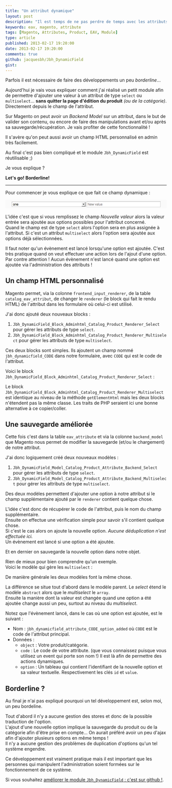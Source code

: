 ```yaml
---
title: "Un attribut dynamique"
layout: post
description: "Il est temps de ne pas perdre de temps avec les attributs à valeur multiple !"
keywords: eav, magento, attribute
tags: [Magento, Attributes, Product, EAV, Module]
type: article
published: 2013-02-17 19:20:00
date: 2013-02-17 19:20:00
comments: true
github: jacquesbh/Jbh_DynamicField
gist:
---
```


Parfois il est nécessaire de faire des développements un peu _borderline_...

Aujourd'hui je vais vous expliquer comment j'ai réalisé un petit module afin de permettre d'ajouter une valeur à un attribut de type `select` ou `multiselect`... **sans quitter la page d'édition du produit** _(ou de la catégorie)_. Directement depuis le champ de l'attribut.

Sur Magento on peut avoir un _Backend Model_ sur un attribut, dans le but de valider son contenu, ou encore de faire des manipulations avant et/ou après sa sauvegarde/récupération. Je vais profiter de cette fonctionnalité !

Il s'avère qu'on peut aussi avoir un champ HTML personnalisé en admin très facilement.

Au final c'est pas bien compliqué et le module `Jbh_DynamicField` est réutilisable ;)

Je vous explique ?

**Let's go! Borderline!**

<!-- more start -->

--------

Pour commencer je vous explique ce que fait ce champ dynamique :

!["Le champ dynamique"][dynamic_field]

L'idée c'est que si vous remplissez le champ _Nouvelle valeur_ alors la valeur entrée sera ajoutée aux options possibles pour l'attribut concerné.  
Quand le champ est de type `select` alors l'option sera en plus assignée à l'attribut. Si c'est un attribut `multiselect` alors l'option sera ajoutée aux options déjà sélectionnées.

Il faut noter qu'un évènement est lancé lorsqu'une option est ajoutée. C'est très pratique quand on veut effectuer une action lors de l'ajout d'une option.  
Par contre attention ! Aucun évènement n'est lancé quand une option est ajoutée via l'administration des attributs !

## Un champ HTML personnalisé

Magento permet, via la colonne `frontend_input_renderer`, de la table `catalog_eav_attribut`, de changer le `renderer` (le block qui fait le rendu HTML) de l'attribut dans les formulaire où celui-ci est utilisé.

J'ai donc ajouté deux nouveaux blocks :

1.  `Jbh_DynamicField_Block_Adminhtml_Catalog_Product_Renderer_Select` pour gérer les attributs de type `select`.
2.  `Jbh_DynamicField_Block_Adminhtml_Catalog_Product_Renderer_Multiselect` pour gérer les attributs de type `multiselect`.

Ces deux blocks sont simples. Ils ajoutent un champ nommé `jbh_dynamicfield_CODE` dans notre formulaire, avec `CODE` qui est le code de l'attribut.

Voici le block `Jbh_DynamicField_Block_Adminhtml_Catalog_Product_Renderer_Select` :

<script src="http://gist-it.appspot.com/github/jacquesbh/Jbh_DynamicField/raw/master/app/code/community/Jbh/DynamicField/Block/Adminhtml/Catalog/Product/Renderer/Select.php"></script>

Le block `Jbh_DynamicField_Block_Adminhtml_Catalog_Product_Renderer_Multiselect` est identique au niveau de la méthode `getElementHtml` mais les deux blocks n'étendent pas la même classe. Les traits de PHP seraient ici une bonne alternative à ce copier/coller.

## Une sauvegarde améliorée

Cette fois c'est dans la table `eav_attribute` et via la colonne `backend_model` que Magento nous permet de modifier la sauvegarde (et/ou le chargement) de notre attribut.

J'ai donc logiquement créé deux nouveaux modèles :

1.  `Jbh_DynamicField_Model_Catalog_Product_Attribute_Backend_Select` pour gérer les attributs de type `select`.
2.  `Jbh_DynamicField_Model_Catalog_Product_Attribute_Backend_Multiselect` pour gérer les attributs de type `multiselect`.

Des deux modèles permettent d'ajouter une option à notre attribut si le champ supplémentaire ajouté par le `renderer` contient quelque chose.

L'idée c'est donc de récupérer le code de l'attribut, puis le nom du champ supplémentaire.  
Ensuite on effectue une vérification simple pour savoir s'il contient quelque chose.  
Si c'est le cas alors on ajoute la nouvelle option. _Aucune déduplication n'est effectuée ici._  
Un évènement est lancé si une option a été ajoutée.

Et en dernier on sauvegarde la nouvelle option dans notre objet.

Rien de mieux pour bien comprendre qu'un exemple.  
Voici le modèle qui gère les `multiselect` :

<script src="http://gist-it.appspot.com/github/jacquesbh/Jbh_DynamicField/raw/master/app/code/community/Jbh/DynamicField/Model/Catalog/Product/Attribute/Backend/Multiselect.php"></script>

De manière générale les deux modèles font la même chose.

La différence se situe tout d'abord dans le modèle parent. Le _select_ étend le modèle `abstract` alors que le _multiselect_ le `array`.  
Ensuite la manière dont la valeur est changée quand une option a été ajoutée change aussi un peu, surtout au niveau du _multiselect_.

Notez que l'évènement lancé, dans le cas où une option est ajoutée, est le suivant :

*   Nom : `jbh_dynamicfield_attribute_CODE_option_added` où `CODE` est le code de l'attribut principal.
*   Données :
    *   `object` : Votre produit/catégorie.
    *   `code` : Le code de votre attribute. (que vous connaissez puisque vous utilisez un event qui porte son nom !) Il est là afin de permettre des actions dynamiques.
    *   `option` : Un tableau qui contient l'identifiant de la nouvelle option et sa valeur textuelle. Respectivement les clés `id` et `value`.

## Borderline ?

Au final je n'ai pas expliqué pourquoi un tel développement est, selon moi, un peu bordeline.

Tout d'abord il n'y a aucune gestion des stores et donc de la possible traduction de l'option.  
L'ajout d'une nouvelle option implique la sauvegarde du produit ou de la catégorie afin d'être prise en compte... On aurait préféré avoir un peu d'ajax afin d'ajouter plusieurs options en même temps !  
Il n'y a aucune gestion des problèmes de duplication d'options qu'un tel système engendre.

Ce développement est vraiment pratique mais il est important que les personnes qui manipulent l'administration soient formées sur le fonctionnement de ce système.

Si vous souhaitez [améliorer le module `Jbh_DynamicField` : c'est sur github !][module].

<!-- more end -->

[module]: https://github.com/jacquesbh/Jbh_DynamicField
[dynamic_field]: /images/posts/un-attribut-dynamique-sur-magento/dynamic-field.png "Le champ dynamique"

